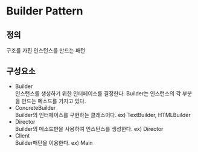 # Builder Pattern
## 정의
구조를 가진 인스턴스를 만드는 패턴
## 구성요소
- Builder <br>인스턴스를 생성하기 위한 인터페이스를 결정한다. Builder는 인스턴스의 각 부분을 만드는 메소드를 가지고 있다.
- ConcreteBuilder<br>Builder의 인터페이스를 구현하는 클래스이다. ex) TextBuilder, HTMLBuilder
- Director<br>Builder의 메소드만을 사용하여 인스턴스를 생성한다. ex) Director
- Client<br>Builder패턴을 이용한다. ex) Main